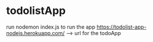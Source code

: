 # todolistApp
run nodemon index.js to run the app
https://todolist-app-nodejs.herokuapp.com/ --> url for the todoApp

